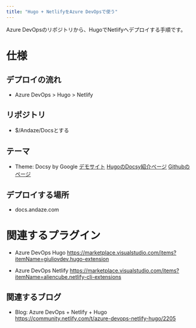 ```yaml
---
title: "Hugo + NetlifyをAzure DevOpsで使う"
---
```


Azure DevOpsのリポジトリから、HugoでNetlifyへデプロイする手順です。

# 仕様

## デプロイの流れ
- Azure DevOps > Hugo > Netlify

## リポジトリ

- $/Andaze/Docsとする

## テーマ

- Theme: Docsy by Google
  [デモサイト](https://www.docsy.dev/)
  [HugoのDocsy紹介ページ](https://themes.gohugo.io/docsy/)
  [Githubのページ](https://github.com/google/docsy)

## デプロイする場所

- docs.andaze.com

# 関連するプラグイン

- Azure DevOps Hugo
  https://marketplace.visualstudio.com/items?itemName=giuliovdev.hugo-extension

- Azure DevOps Netlify
  https://marketplace.visualstudio.com/items?itemName=aliencube.netlify-cli-extensions


## 関連するブログ

- Blog: Azure DevOps + Netlify + Hugo
  https://community.netlify.com/t/azure-devops-netlify-hugo/2205

